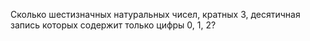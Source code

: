 Сколько шестизначных натуральных чисел, кратных 3, десятичная запись 
которых содержит только цифры 0, 1, 2?